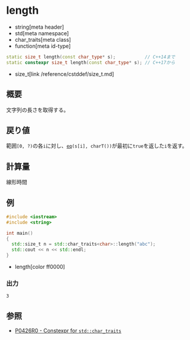 # length
* string[meta header]
* std[meta namespace]
* char_traits[meta class]
* function[meta id-type]

```cpp
static size_t length(const char_type* s);           // C++14まで
static constexpr size_t length(const char_type* s); // C++17から
```
* size_t[link /reference/cstddef/size_t.md]

## 概要
文字列の長さを取得する。


## 戻り値
範囲`[0, ?)`の各`i`に対し、[`eq`](eq.md)`(s[i], charT())`が最初に`true`を返した`i`を返す。


## 計算量
線形時間


## 例
```cpp example
#include <iostream>
#include <string>

int main()
{
  std::size_t n = std::char_traits<char>::length("abc");
  std::cout << n << std::endl;
}
```
* length[color ff0000]

### 出力
```
3
```

## 参照
- [P0426R0 - Constexpr for `std::char_traits`](http://www.open-std.org/jtc1/sc22/wg21/docs/papers/2016/p0426r0.html)
